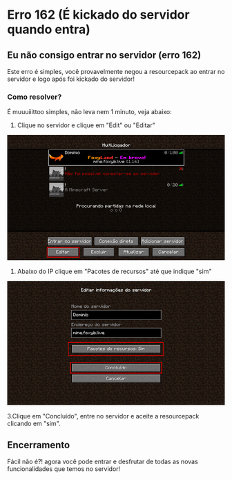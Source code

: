 # Erro 162 \(É kickado do servidor quando entra\)

## Eu não consigo entrar no servidor \(erro 162\)

Este erro é simples, você provavelmente negou a resourcepack ao entrar no servidor e logo após foi kickado do servidor!

### Como resolver?

É muuuiiittoo simples, não leva nem 1 minuto, veja abaixo:

1. Clique no servidor e clique em "Edit" ou "Editar"

![](../.gitbook/assets/screenshot_51.png)

1. Abaixo do IP clique em "Pacotes de recursos" até que indique "sim"

![](../.gitbook/assets/screenshot_52.png)

3.Clique em "Concluído", entre no servidor e aceite a resourcepack clicando em "sim".

## Encerramento

Fácil não é?! agora você pode entrar e desfrutar de todas as novas funcionalidades que temos no servidor!

